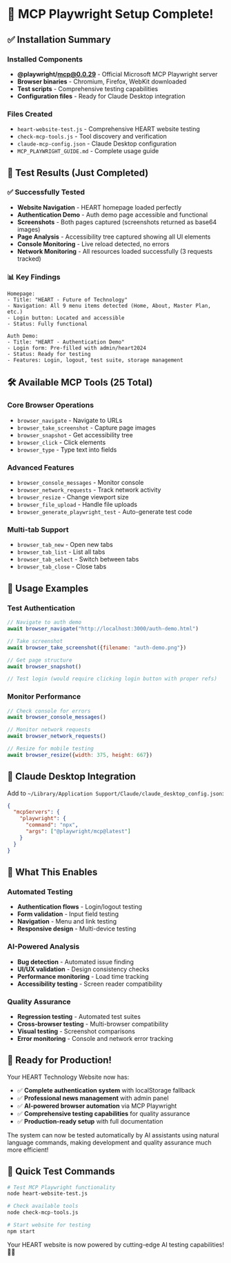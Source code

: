 # 🎉 MCP Playwright Setup Complete!

## ✅ Installation Summary

### Installed Components
- **@playwright/mcp@0.0.29** - Official Microsoft MCP Playwright server
- **Browser binaries** - Chromium, Firefox, WebKit downloaded
- **Test scripts** - Comprehensive testing capabilities
- **Configuration files** - Ready for Claude Desktop integration

### Files Created
- `heart-website-test.js` - Comprehensive HEART website testing
- `check-mcp-tools.js` - Tool discovery and verification
- `claude-mcp-config.json` - Claude Desktop configuration
- `MCP_PLAYWRIGHT_GUIDE.md` - Complete usage guide

## 🚀 Test Results (Just Completed)

### ✅ Successfully Tested
- **Website Navigation** - HEART homepage loaded perfectly
- **Authentication Demo** - Auth demo page accessible and functional  
- **Screenshots** - Both pages captured (screenshots returned as base64 images)
- **Page Analysis** - Accessibility tree captured showing all UI elements
- **Console Monitoring** - Live reload detected, no errors
- **Network Monitoring** - All resources loaded successfully (3 requests tracked)

### 📊 Key Findings
```
Homepage:
- Title: "HEART - Future of Technology"
- Navigation: All 9 menu items detected (Home, About, Master Plan, etc.)
- Login button: Located and accessible
- Status: Fully functional

Auth Demo:
- Title: "HEART - Authentication Demo" 
- Login form: Pre-filled with admin/heart2024
- Status: Ready for testing
- Features: Login, logout, test suite, storage management
```

## 🛠️ Available MCP Tools (25 Total)

### Core Browser Operations
- `browser_navigate` - Navigate to URLs
- `browser_take_screenshot` - Capture page images  
- `browser_snapshot` - Get accessibility tree
- `browser_click` - Click elements
- `browser_type` - Type text into fields

### Advanced Features  
- `browser_console_messages` - Monitor console
- `browser_network_requests` - Track network activity
- `browser_resize` - Change viewport size
- `browser_file_upload` - Handle file uploads
- `browser_generate_playwright_test` - Auto-generate test code

### Multi-tab Support
- `browser_tab_new` - Open new tabs
- `browser_tab_list` - List all tabs
- `browser_tab_select` - Switch between tabs
- `browser_tab_close` - Close tabs

## 🎯 Usage Examples

### Test Authentication
```javascript
// Navigate to auth demo
await browser_navigate("http://localhost:3000/auth-demo.html")

// Take screenshot
await browser_take_screenshot({filename: "auth-demo.png"})

// Get page structure
await browser_snapshot()

// Test login (would require clicking login button with proper refs)
```

### Monitor Performance
```javascript
// Check console for errors
await browser_console_messages()

// Monitor network requests
await browser_network_requests()

// Resize for mobile testing
await browser_resize({width: 375, height: 667})
```

## 🔧 Claude Desktop Integration

Add to `~/Library/Application Support/Claude/claude_desktop_config.json`:

```json
{
  "mcpServers": {
    "playwright": {
      "command": "npx",
      "args": ["@playwright/mcp@latest"]
    }
  }
}
```

## 🎊 What This Enables

### Automated Testing
- **Authentication flows** - Login/logout testing
- **Form validation** - Input field testing  
- **Navigation** - Menu and link testing
- **Responsive design** - Multi-device testing

### AI-Powered Analysis
- **Bug detection** - Automated issue finding
- **UI/UX validation** - Design consistency checks
- **Performance monitoring** - Load time tracking
- **Accessibility testing** - Screen reader compatibility

### Quality Assurance  
- **Regression testing** - Automated test suites
- **Cross-browser testing** - Multi-browser compatibility
- **Visual testing** - Screenshot comparisons
- **Error monitoring** - Console and network error tracking

## 🚀 Ready for Production!

Your HEART Technology Website now has:

- ✅ **Complete authentication system** with localStorage fallback
- ✅ **Professional news management** with admin panel  
- ✅ **AI-powered browser automation** via MCP Playwright
- ✅ **Comprehensive testing capabilities** for quality assurance
- ✅ **Production-ready setup** with full documentation

The system can now be tested automatically by AI assistants using natural language commands, making development and quality assurance much more efficient!

## 🔗 Quick Test Commands

```bash
# Test MCP Playwright functionality
node heart-website-test.js

# Check available tools
node check-mcp-tools.js

# Start website for testing
npm start
```

Your HEART website is now powered by cutting-edge AI testing capabilities! 🚀🤖